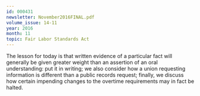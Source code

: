 ```yaml
---
id: 000431
newsletter: November2016FINAL.pdf
volume_issue: 14-11
year: 2016
month: 11
topic: Fair Labor Standards Act
---
```


The lesson for today is that written evidence of a particular fact will generally be given greater weight than an assertion of an oral understanding: put it in writing; we also consider how a union requesting information is different than a public records request; finally, we discuss how certain impending changes to the overtime requirements may in fact be halted.